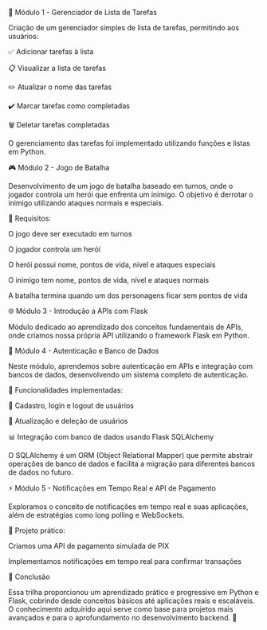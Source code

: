 📌 Módulo 1 - Gerenciador de Lista de Tarefas

Criação de um gerenciador simples de lista de tarefas, permitindo aos usuários:

✅ Adicionar tarefas à lista

📋 Visualizar a lista de tarefas

✏️ Atualizar o nome das tarefas

✔️ Marcar tarefas como completadas

🗑️ Deletar tarefas completadas

O gerenciamento das tarefas foi implementado utilizando funções e listas em Python.

🎮 Módulo 2 - Jogo de Batalha

Desenvolvimento de um jogo de batalha baseado em turnos, onde o jogador controla um herói que enfrenta um inimigo. O objetivo é derrotar o inimigo utilizando ataques normais e especiais.

🔹 Requisitos:

O jogo deve ser executado em turnos

O jogador controla um herói

O herói possui nome, pontos de vida, nível e ataques especiais

O inimigo tem nome, pontos de vida, nível e ataques normais

A batalha termina quando um dos personagens ficar sem pontos de vida

🌐 Módulo 3 - Introdução a APIs com Flask

Módulo dedicado ao aprendizado dos conceitos fundamentais de APIs, onde criamos nossa própria API utilizando o framework Flask em Python.

🔐 Módulo 4 - Autenticação e Banco de Dados

Neste módulo, aprendemos sobre autenticação em APIs e integração com bancos de dados, desenvolvendo um sistema completo de autenticação.

🔹 Funcionalidades implementadas:

🔑 Cadastro, login e logout de usuários

🔄 Atualização e deleção de usuários

📊 Integração com banco de dados usando Flask SQLAlchemy

O SQLAlchemy é um ORM (Object Relational Mapper) que permite abstrair operações de banco de dados e facilita a migração para diferentes bancos de dados no futuro.

⚡ Módulo 5 - Notificações em Tempo Real e API de Pagamento

Exploramos o conceito de notificações em tempo real e suas aplicações, além de estratégias como long polling e WebSockets.

🔹 Projeto prático:

Criamos uma API de pagamento simulada de PIX

Implementamos notificações em tempo real para confirmar transações

📌 Conclusão

Essa trilha proporcionou um aprendizado prático e progressivo em Python e Flask, cobrindo desde conceitos básicos até aplicações reais e escaláveis. O conhecimento adquirido aqui serve como base para projetos mais avançados e para o aprofundamento no desenvolvimento backend. 🚀
